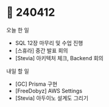 # 🥹 240412

오늘 한 일

* SQL 12장 마무리 및 수업 진행
* \[스휴라] 중간 발표 회의
* \[Stevia] 아키텍처 체크, Backend 회의

내일 할 일

* \[GC] Prisma 구현
* \[FreeDobyz] AWS Settings
* \[Stevia] 아두이노 설계도 그리기
